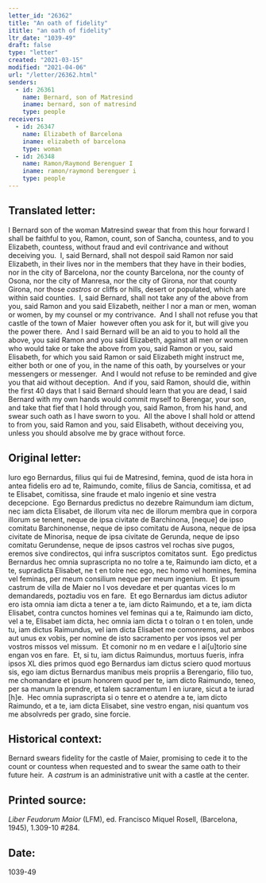 ```yaml
---
letter_id: "26362"
title: "An oath of fidelity"
ititle: "an oath of fidelity"
ltr_date: "1039-49"
draft: false
type: "letter"
created: "2021-03-15"
modified: "2021-04-06"
url: "/letter/26362.html"
senders:
  - id: 26361
    name: Bernard, son of Matresind
    iname: bernard, son of matresind
    type: people
receivers:
  - id: 26347
    name: Elizabeth of Barcelona
    iname: elizabeth of barcelona
    type: woman
  - id: 26348
    name: Ramon/Raymond Berenguer I
    iname: ramon/raymond berenguer i
    type: people
---
```

<h2> Translated letter:</h2><p>I Bernard son of the woman Matresind swear that from this hour forward I shall be faithful to you, Ramon, count, son of Sancha, countess, and to you Elizabeth, countess, without fraud and evil contrivance and without deceiving you.&nbsp; I, said Bernard, shall not despoil said Ramon nor said Elizabeth, in their lives nor in the members that they have in their bodies, nor in the city of Barcelona, nor the county Barcelona, nor the county of Osona, nor the city of Manresa, nor the city of Girona, nor that county Girona, nor those <em>castros</em> or cliffs or hills, desert or populated, which are within said counties.&nbsp; I, said Bernard, shall not take any of the above from you, said Ramon and you said Elizabeth, neither I nor a man or men, woman or women, by my counsel or my contrivance.&nbsp; And I shall not refuse you that castle of the town of Maier &nbsp;however often you ask for it, but will give you the power there.&nbsp; And I said Bernard will be an aid to you to hold all the above, you said Ramon and you said Elizabeth, against all men or women who would take or take the above from you, said Ramon or you, said Elisabeth, for which you said Ramon or said Elizabeth might instruct me, either both or one of you, in the name of this oath, by yourselves or your messengers or messenger.&nbsp; And I would not refuse to be reminded and give you that aid without deception.&nbsp; And if you, said Ramon, should die, within the first 40 days that I said Bernard should learn that you are dead, I said Bernard with my own hands would commit myself to Berengar, your son, and take that fief that I hold through you, said Ramon, from his hand, and swear such oath as I have sworn to you.&nbsp; All the above I shall hold or attend to from you, said Ramon and you, said Elisabeth, without deceiving you, unless you should absolve me by grace without force.</p><h2 class="mt-4"> Original letter:</h2><p>Iuro ego Bernardus, filius qui fui de Matresind, femina, quod de ista hora in antea fidelis ero ad te, Raimundo, comite, filius de Sancia, comitissa, et ad te Elisabet, comitissa, sine fraude et malo ingenio et sine vestra decepcione.&nbsp; Ego Bernardus predictus no dezebre Raimundum iam dictum, nec iam dicta Elisabet, de illorum vita nec de illorum membra que in corpora illorum se tenent, neque de ipsa civitate de Barchinona, [neque] de ipso comitatu Barchinonense, neque de ipso comitatu de Ausona, neque de ipsa civitate de Minorisa, neque de ipsa civitate de Gerunda, neque de ipso comitatu Gerundense, neque de ipsos castros vel rochas sive pugos, eremos sive condirectos, qui infra suscriptos comitatos sunt.&nbsp; Ego predictus Bernardus hec omnia suprascripta no no tolre a te, Raimundo iam dicto, et a te, supradicta Elisabet, ne t en tolre nec ego, nec homo vel homines, femina vel feminas, per meum consilium neque per meum ingenium.&nbsp; Et ipsum castrum de villa de Maier no l vos devedare et per quantas vices lo m demandareds, poztadiu vos en fare.&nbsp; Et ego Bernardus iam dictus adiutor ero ista omnia iam dicta a tener a te, iam dicto Raimundo, et a te, iam dicta Elisabet, contra cunctos homines vel feminas qui a te, Raimundo iam dicto, vel a te, Elisabet iam dicta, hec omnia iam dicta t o tolran o t en tolen, unde tu, iam dictus Raimundus, vel iam dicta Elisabet me comonrems, aut ambos aut unus ex vobis, per nomine de isto sacramento per vos ipsos vel per vostros missos vel missum.&nbsp; Et comonir no m en vedare e l ai[u]torio sine engan vos en fare.&nbsp; Et, si tu, iam dictus Raimundus, mortuus fueris, infra ipsos XL dies primos quod ego Bernardus iam dictus sciero quod mortuus sis, ego iam dictus Bernardus manibus meis propriis a Berengario, filio tuo, me chomandare et ipsum honorem quod per te, iam dicto Raimundo, teneo, per sa manum la prendre, et talem sacramentum l en iurare, sicut a te iurad [h]e.&nbsp; Hec omnia suprascripta si o tenre et o atendre a te, iam dicto Raimundo, et a te, iam dicta Elisabet, sine vestro engan, nisi quantum vos me absolvreds per grado, sine forcie.&nbsp;</p><h2 class="mt-4"> Historical context:</h2><p>Bernard swears fidelity for the castle of Maier, promising to cede it to the count or countess when requested and to swear the same oath to their future heir.&nbsp;&nbsp;<span>A&nbsp;</span><em>castrum</em><span>&nbsp;is an administrative unit with a castle at the center.</span></p><h2 class="mt-4"> Printed source:</h2><p><i>Liber Feudorum Maior</i> (LFM), ed. Francisco Miquel Rosell, (Barcelona, 1945),&nbsp;1.309-10 #284.</p><h2 class="mt-4"> Date:</h2>1039-49